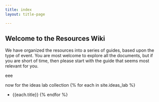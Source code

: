 ```yaml
---
title: index
layout: title-page

---
```

## Welcome to the Resources Wiki

We have organized the resources into a series of guides, based upon the type of event. You are most welcome to explore all the documents, but if you are short of time, then please start with the guide that seems most relevant for you.

eee


now for the ideas lab collection
{% for each in site.ideas_lab %}
* {{each.title}}
{% endfor %}

